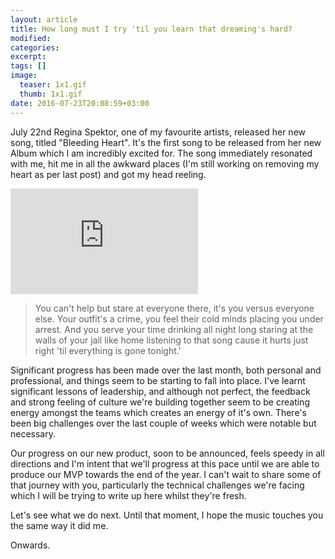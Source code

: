 ```yaml
---
layout: article
title: How long must I try 'til you learn that dreaming's hard?
modified:
categories:
excerpt:
tags: []
image:
  teaser: 1x1.gif
  thumb: 1x1.gif
date: 2016-07-23T20:08:59+03:00
---
```


July 22nd Regina Spektor, one of my favourite artists, released her new song, titled "Bleeding Heart". It's the first song to be released from her new Album which I am incredibly excited for. The song immediately resonated with me, hit me in all the awkward places (I'm still working on removing my heart as per last post) and got my head reeling.

<iframe style='margin-left: auto; margin-right: auto;' width="300" height="169" src="https://www.youtube.com/embed/BAy4RMI82NQ?rel=0&amp;showinfo=0" frameborder="0" allowfullscreen></iframe>

> You can't help but stare at everyone there, it's you versus everyone else. Your outfit's a crime, you feel their cold minds placing you under arrest. And you serve your time drinking all night long staring at the walls of your jail like home listening to that song cause it hurts just right 'til everything is gone tonight.'

Significant progress has been made over the last month, both personal and professional, and things seem to be starting to fall into place. I've learnt significant lessons of leadership, and although not perfect, the feedback and strong feeling of culture we're building together seem to be creating energy amongst the teams which creates an energy of it's own. There's been big challenges over the last couple of weeks which were notable but necessary.

Our progress on our new product, soon to be announced, feels speedy in all directions and I'm intent that we'll progress at this pace until we are able to produce our MVP towards the end of the year. I can't wait to share some of that journey with you, particularly the technical challenges we're facing which I will be trying to write up here whilst they're fresh.

Let's see what we do next. Until that moment, I hope the music touches you the same way it did me.

Onwards.
